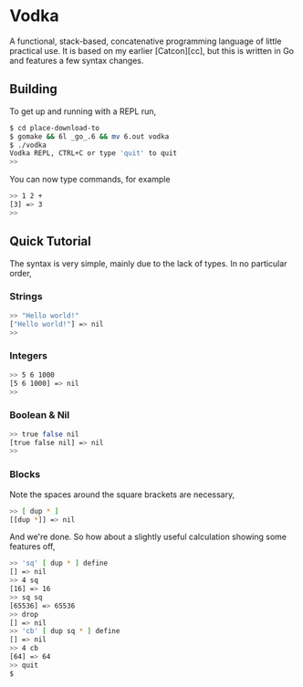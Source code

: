 # Vodka

A functional, stack-based, concatenative programming language of little
practical use. It is based on my earlier [Catcon][cc], but this is written in Go
and features a few syntax changes.


## Building

To get up and running with a REPL run,

``` bash
$ cd place-download-to
$ gomake && 6l _go_.6 && mv 6.out vodka
$ ./vodka
Vodka REPL, CTRL+C or type 'quit' to quit
>>
```

You can now type commands, for example

``` bash
>> 1 2 +
[3] => 3
>>
```


## Quick Tutorial

The syntax is very simple, mainly due to the lack of types. In no particular
order,

### Strings

``` bash
>> "Hello world!"
["Hello world!"] => nil
>>
```

### Integers

``` bash
>> 5 6 1000
[5 6 1000] => nil
>>
```

### Boolean & Nil

``` bash
>> true false nil
[true false nil] => nil
>>
```

### Blocks

Note the spaces around the square brackets are necessary,

``` bash
>> [ dup * ]
[[dup *]] => nil
```

And we're done. So how about a slightly useful calculation showing some features
off,

``` bash
>> 'sq' [ dup * ] define
[] => nil
>> 4 sq
[16] => 16
>> sq sq
[65536] => 65536
>> drop
[] => nil
>> 'cb' [ dup sq * ] define
[] => nil
>> 4 cb
[64] => 64
>> quit
$
```
